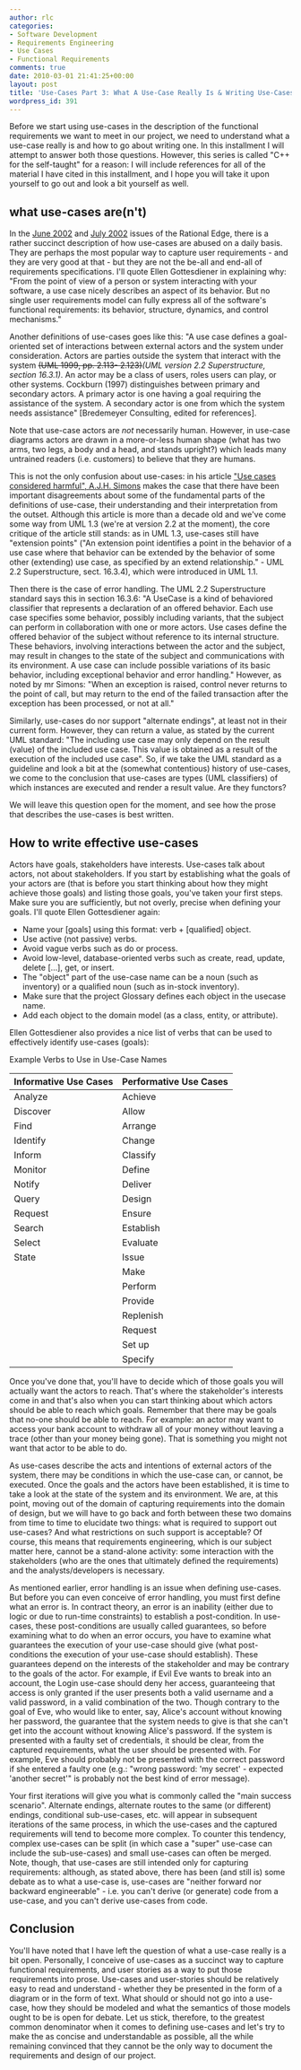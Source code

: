 ```yaml
---
author: rlc
categories:
- Software Development
- Requirements Engineering
- Use Cases
- Functional Requirements
comments: true
date: 2010-03-01 21:41:25+00:00
layout: post
title: 'Use-Cases Part 3: What A Use-Case Really Is & Writing Use-Cases'
wordpress_id: 391
---
```


Before we start using use-cases in the description of the functional requirements we want to meet in our project, we need to understand what a use-case really is and how to go about writing one. In this installment I will attempt to answer both those questions. However, this series is called "C++ for the self-taught" for a reason: I will include references for all of the material I have cited in this installment, and I hope you will take it upon yourself to go out and look a bit yourself as well.

<!--more-->

## what use-cases are(n't)

In the [June 2002](http://www.ibm.com/developerworks/rational/library/content/RationalEdge/jun02/MisuseUseCasesJun02.pdf) and [July 2002](http://www.ibm.com/developerworks/rational/library/content/RationalEdge/jul02/TopTenWaysJul02.pdf) issues of the Rational Edge, there is a rather succinct description of how use-cases are abused on a daily basis. They are perhaps the most popular way to capture user requirements - and they are very good at that - but they are not the be-all and end-all of requirements specifications. I'll quote Ellen Gottesdiener in explaining why: "From the point of view of a person or system interacting with your software, a use case nicely describes an aspect of its behavior. But no single user requirements model can fully express all of the software's functional requirements: its behavior, structure, dynamics, and control mechanisms."

Another definitions of use-cases goes like this: "A use case defines a goal-oriented set of interactions between external actors and the system under consideration. Actors are parties outside the system that interact with the system <del>(UML 1999, pp. 2.113- 2.123)</del>_(UML version 2.2 Superstructure, section 16.3.1)_. An actor may be a class of users, roles users can play, or other systems. Cockburn (1997) distinguishes between primary and secondary actors. A primary actor is one having a goal requiring the assistance of the system. A secondary actor is one from which the system needs assistance" [Bredemeyer Consulting, edited for references].

Note that use-case actors are _not_ necessarily human. However, in use-case diagrams actors are drawn in a more-or-less human shape (what has two arms, two legs, a body and a head, and stands upright?) which leads many untrained readers (i.e. customers) to believe that they are humans.

This is not the only confusion about use-cases: in his article ["Use cases considered harmful", A.J.H. Simons](http://doi.ieeecomputersociety.org/10.1109/TOOLS.1999.779012) makes the case that there have been important disagreements about some of the fundamental parts of the definitions of use-case, their understanding and their interpretation from the outset. Although this article is more than a decade old and we've come some way from UML 1.3 (we're at version 2.2 at the moment), the core critique of the article still stands: as in UML 1.3, use-cases still have "extension points" ("An extension point identifies a point in the behavior of a use case where that behavior can be extended by the behavior of some other (extending) use case, as specified by an extend relationship." - UML 2.2 Superstructure, sect. 16.3.4), which were introduced in UML 1.1.

Then there is the case of error handling. The UML 2.2 Superstructure standard says this in section 16.3.6: "A UseCase is a kind of behaviored classifier that represents a declaration of an offered behavior. Each use case specifies some behavior, possibly including variants, that the subject can perform in collaboration with one or more actors. Use cases define the offered behavior of the subject without reference to its internal structure. These behaviors, involving interactions between the actor and the subject, may result in changes to the state of the subject and communications with its environment. A use case can include possible variations of its basic behavior, including exceptional behavior and error handling." However, as noted by mr Simons: "When an exception is raised, control never returns to the point of call, but may return to the end of the failed transaction after the exception has been processed, or not at all."

Similarly, use-cases do nor support "alternate endings", at least not in their current form. However, they can return a value, as stated by the current UML standard: "The including use case may only depend on the result (value) of the included use case. This value is obtained as a result of the execution of the included use case". So, if we take the UML standard as a guideline and look a bit at the (somewhat contentious) history of use-cases, we come to the conclusion that use-cases are types (UML classifiers) of which instances are executed and render a result value. Are they functors?

We will leave this question open for the moment, and see how the prose that describes the use-cases is best written.

## How to write effective use-cases

Actors have goals, stakeholders have interests. Use-cases talk about actors, not about stakeholders. If you start by establishing what the goals of your actors are (that is before you start thinking about how they might achieve those goals) and listing those goals, you've taken your first steps. Make sure you are sufficiently, but not overly, precise when defining your goals. I'll quote Ellen Gottesdiener again:

- Name your [goals] using this format: verb + [qualified] object.
- Use active (not passive) verbs.
- Avoid vague verbs such as do or process.
- Avoid low-level, database-oriented verbs such as create, read, update, delete [...], get, or insert.
- The "object" part of the use-case name can be a noun (such as inventory) or a qualified noun (such as in-stock inventory).
- Make sure that the project Glossary defines each object in the usecase name.
- Add each object to the domain model (as a class, entity, or attribute).

Ellen Gottesdiener also provides a nice list of verbs that can be used to effectively identify use-cases (goals):

Example Verbs to Use in Use-Case Names

| Informative Use Cases | Performative Use Cases |
| --------------------- | ---------------------- |
| Analyze               | Achieve                |
| Discover              | Allow                  |
| Find                  | Arrange                |
| Identify              | Change                 |
| Inform                | Classify               |
| Monitor               | Define                 |
| Notify                | Deliver                |
| Query                 | Design                 |
| Request               | Ensure                 |
| Search                | Establish              |
| Select                | Evaluate               |
| State                 | Issue                  |
|                       | Make                   |
|                       | Perform                |
|                       | Provide                |
|                       | Replenish              |
|                       | Request                |
|                       | Set up                 |
|                       | Specify                |

Once you've done that, you'll have to decide which of those goals you will actually want the actors to reach. That's where the stakeholder's interests come in and that's also when you can start thinking about which actors should be able to reach which goals. Remember that there may be goals that no-one should be able to reach. For example: an actor may want to access your bank account to withdraw all of your money without leaving a trace (other than your money being gone). That is something you might not want that actor to be able to do.

As use-cases describe the acts and intentions of external actors of the system, there may be conditions in which the use-case can, or cannot, be executed. Once the goals and the actors have been established, it is time to take a look at the state of the system and its environment. We are, at this point, moving out of the domain of capturing requirements into the domain of design, but we will have to go back and forth between these two domains from time to time to elucidate two things: what is required to support out use-cases? And what restrictions on such support is acceptable? Of course, this means that requirements engineering, which is our subject matter here, cannot be a stand-alone activity: some interaction with the stakeholders (who are the ones that ultimately defined the requirements) and the analysts/developers is necessary.

As mentioned earlier, error handling is an issue when defining use-cases. But before you can even conceive of error handling, you must first define what an error is. In contract theory, an error is an inability (either due to logic or due to run-time constraints) to establish a post-condition. In use-cases, these post-conditions are usually called guarantees, so before examining what to do when an error occurs, you have to examine what guarantees the execution of your use-case should give (what post-conditions the execution of your use-case should establish). These guarantees depend on the interests of the stakeholder and may be contrary to the goals of the actor. For example, if Evil Eve wants to break into an account, the Login use-case should deny her access, guaranteeing that access is only granted if the user presents both a valid username and a valid password, in a valid combination of the two. Though contrary to the goal of Eve, who would like to enter, say, Alice's account without knowing her password, the guarantee that the system needs to give is that she can't get into the account without knowing Alice's password. If the system is presented with a faulty set of credentials, it should be clear, from the captured requirements, what the user should be presented with. For example, Eve should probably not be presented with the correct password if she entered a faulty one (e.g.: "wrong password: 'my secret' - expected 'another secret'" is probably not the best kind of error message).

Your first iterations will give you what is commonly called the "main success scenario". Alternate endings, alternate routes to the same (or different) endings, conditional sub-use-cases, etc. will appear in subsequent iterations of the same process, in which the use-cases and the captured requirements will tend to become more complex. To counter this tendency, complex use-cases can be split (in which case a "super" use-case can include the sub-use-cases) and small use-cases can often be merged. Note, though, that use-cases are still intended only for capturing requirements: although, as stated above, there has been (and still is) some debate as to what a use-case is, use-cases are "neither forward nor backward engineerable" - i.e. you can't derive (or generate) code from a use-case, and you can't derive use-cases from code.

## Conclusion

You'll have noted that I have left the question of what a use-case really is a bit open. Personally, I conceive of use-cases as a succinct way to capture functional requirements, and user stories as a way to put those requirements into prose. Use-cases and user-stories should be relatively easy to read and understand - whether they be presented in the form of a diagram or in the form of text. What should or should not go into a use-case, how they should be modeled and what the semantics of those models ought to be is open for debate. Let us stick, therefore, to the greatest common denominator when it comes to defining use-cases and let's try to make the as concise and understandable as possible, all the while remaining convinced that they cannot be the only way to document the requirements and design of our project.